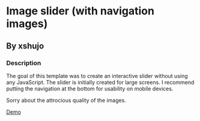 # Image slider (with navigation images)

## By xshujo

### Description

The goal of this template was to create an interactive slider without using any JavaScript. The slider is initially created for large screens. I recommend putting the navigation at the bottom for usability on mobile devices.

Sorry about the attrocious quality of the images.

[Demo](./demo.gif)